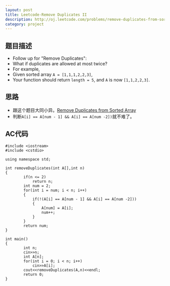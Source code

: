 ```yaml
---
layout: post
title: Leetcode-Remove Duplicates II 
description: http://oj.leetcode.com/problems/remove-duplicates-from-sorted-array-ii/
category: project
---
```

## 题目描述
*   Follow up for "Remove Duplicates":
*   What if duplicates are allowed at most twice?
*   For example,
*   Given sorted array `A = [1,1,1,2,2,3]`,
*   Your function should return `length = 5`, and `A` is now `[1,1,2,2,3]`.

## 思路
*   跟这个题目大同小异。[Remove Duplicates from Sorted Array](http://oj.leetcode.com/problems/remove-duplicates-from-sorted-array/)
*   判断`A[i] == A[num - 1] && A[i] == A[num -2])`就不难了。

## AC代码

    #include <iostream>
    #include <cstdio>
    
    using namespace std;
    
    int removeDuplicates(int A[],int n)
    {
        	if(n <= 2)
        		return n;
        	int num = 2;
        	for(int i = num; i < n; i++)
        	{
        		if(!(A[i] == A[num - 1] && A[i] == A[num -2]))
        		{
        			A[num] = A[i];
        			num++;
        		}
        	}
        	return num;
    }
    
    int main()
    {
        	int n;
        	cin>>n;
        	int A[n];
        	for(int i = 0; i < n; i++)
        		cin>>A[i];
        	cout<<removeDuplicates(A,n)<<endl;
        	return 0;
    }